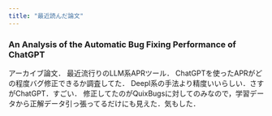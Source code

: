 ```yaml
---
title: "最近読んだ論文"
---
```


### An Analysis of the Automatic Bug Fixing Performance of ChatGPT
アーカイブ論文．
最近流行りのLLM系APRツール．
ChatGPTを使ったAPRがどの程度バグ修正できるか調査してた．
Deepl系の手法より精度いいらしい．さすがChatGPT．すごい．
修正してたのがQuixBugsに対してのみなので，学習データから正解データ引っ張ってるだけにも見えた．気もした．
